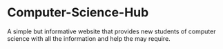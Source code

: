 # Computer-Science-Hub
A simple but informative website that provides new students of computer science with all the information and help the may require.
